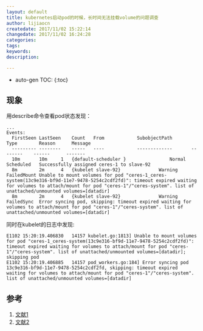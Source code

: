 ```yaml
---
layout: default
title: kubernetes启动pod的时候，长时间无法挂载volume的问题调查
author: lijiaocn
createdate: 2017/11/02 15:22:14
changedate: 2017/11/02 16:24:28
categories:
tags:
keywords:
description: 

---
```


* auto-gen TOC:
{:toc}

## 现象

用describe命令查看pod状态发现：

	...
	Events:
	  FirstSeen	LastSeen	Count	From			SubobjectPath		Type		Reason		Message
	  ---------	--------	-----	----			-------------		--------	------		-------
	  10m		10m		1	{default-scheduler }				Normal		Scheduled	Successfully assigned ceres-1 to slave-92
	  8m		2m		4	{kubelet slave-92}				Warning		FailedMount	Unable to mount volumes for pod "ceres-1_ceres-system(13c9e316-bf9d-11e7-9478-5254c2cdf2fd)": timeout expired waiting for volumes to attach/mount for pod "ceres-1"/"ceres-system". list of unattached/unmounted volumes=[datadir]
	  8m		2m		4	{kubelet slave-92}				Warning		FailedSync	Error syncing pod, skipping: timeout expired waiting for volumes to attach/mount for pod "ceres-1"/"ceres-system". list of unattached/unmounted volumes=[datadir]

同时在kubelet的日志中发现:

	E1102 15:20:19.406830   14157 kubelet.go:1813] Unable to mount volumes for pod "ceres-1_ceres-system(13c9e316-bf9d-11e7-9478-5254c2cdf2fd)": timeout expired waiting for volumes to attach/mount for pod "ceres-1"/"ceres-system". list of unattached/unmounted volumes=[datadir]; skipping pod
	E1102 15:20:19.406885   14157 pod_workers.go:184] Error syncing pod 13c9e316-bf9d-11e7-9478-5254c2cdf2fd, skipping: timeout expired waiting for volumes to attach/mount for pod "ceres-1"/"ceres-system". list of unattached/unmounted volumes=[datadir]

## 参考

1. [文献1][1]
2. [文献2][2]

[1]: 1.com  "文献1" 
[2]: 2.com  "文献1" 
